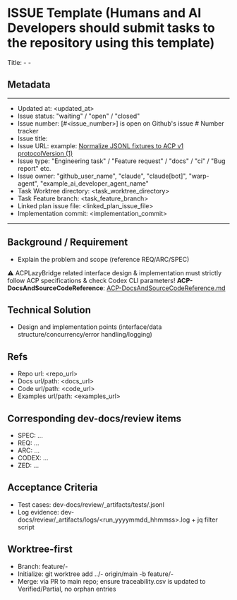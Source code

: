 # ISSUE Template (Humans and AI Developers should submit tasks to the repository using this template)

Title: <module> - <serial number> - <sentence objective>

## Metadata

---

- Updated at: <updated_at>
- Issue status: "waiting" / "open" / "closed"
- Issue number: [#<issue_number>] is open on Github's issue # Number tracker
- Issue title: <sentence objective>
- Issue URL: example: [Normalize JSONL fixtures to ACP v1 protocolVersion (1)](https://github.com/lwyBZss8924d/ACPLazyBridge/issues/14)
- Issue type: "Engineering task" / "Feature request" / "docs" / "ci" / "Bug report" etc.
- Issue owner: "github_user_name", "claude", "claude[bot]", "warp-agent", "example_ai_developer_agent_name"
- Task Worktree directory: <task_worktree_directory>
- Task Feature branch: <task_feature_branch>
- Linked plan issue file: <linked_plan_issue_file>
- Implementation commit: <implementation_commit>

---

## Background / Requirement

- Explain the problem and scope (reference REQ/ARC/SPEC)

⚠️ ACPLazyBridge related interface design & implementation must strictly follow ACP specifications & check Codex CLI parameters!
**ACP-DocsAndSourceCodeReference**: [ACP-DocsAndSourceCodeReference.md](ACP-DocsAndSourceCodeReference.md)

## Technical Solution

- Design and implementation points (interface/data structure/concurrency/error handling/logging)

## Refs

- Repo url: <repo_url>
- Docs url/path: <docs_url>
- Code url/path: <code_url>
- Examples url/path: <examples_url>

## Corresponding dev-docs/review items

- SPEC: ...
- REQ: ...
- ARC: ...
- CODEX: ...
- ZED: ...

## Acceptance Criteria

- Test cases: dev-docs/review/_artifacts/tests/<file>.jsonl
- Log evidence: dev-docs/review/_artifacts/logs/<run_yyyymmdd_hhmmss>.log + jq filter script

## Worktree-first

- Branch: feature/<module>-<serial number>
- Initialize: git worktree add ../<module>-<serial number> origin/main -b feature/<module>-<serial number>
- Merge: via PR to main repo; ensure traceability.csv is updated to Verified/Partial, no orphan entries
